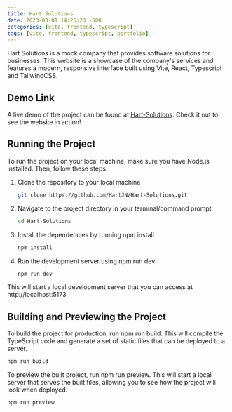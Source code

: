 ```yaml
---
title: Hart Solutions
date: 2023-03-01 14:26:23 -500
categories: [vite, frontend, typescript]
tags: [vite, frontend, typescript, portfolio]
---
```


Hart Solutions is a mock company that provides software solutions for businesses. This website is a showcase of the company's services and features a modern, responsive interface built using Vite, React, Typescript and TailwindCSS.

## Demo Link

A live demo of the project can be found at [Hart-Solutions](https://hart-solutions.vercel.app/). Check it out to see the website in action!

## Running the Project

To run the project on your local machine, make sure you have Node.js installed. Then, follow these steps:

1. Clone the repository to your local machine

   ```bash
   git clone https://github.com/HartJN/Hart-Solutions.git
   ```

2. Navigate to the project directory in your terminal/command prompt

   ```bash
   cd Hart-Solutions
   ```

3. Install the dependencies by running npm install

   ```bash
   npm install
   ```

4. Run the development server using npm run dev

   ```bash
   npm run dev
   ```

This will start a local development server that you can access at http://localhost:5173.

## Building and Previewing the Project

To build the project for production, run npm run build. This will compile the TypeScript code and generate a set of static files that can be deployed to a server.

```bash
npm run build
```

To preview the built project, run npm run preview. This will start a local server that serves the built files, allowing you to see how the project will look when deployed.

```bash
npm run preview
```
